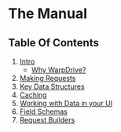 # The Manual

## Table Of Contents

1) [Intro](./1-overview.md)
    - [Why WarpDrive?](./1-overview.md#why-warpdrive)
2) [Making Requests](./2-requests.md)
3) [Key Data Structures](./3-data.md)
4) [Caching](./4-caching.md)
5) [Working with Data in your UI](./5-presentation.md)
6) [Field Schemas](./6-schemas.md)
7) [Request Builders](./7-builders.md)
